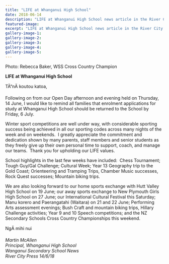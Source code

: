 ```yaml
---
title: "LIFE at Whanganui High School"
date: 2018-06-14
description: "LIFE at Whanganui High School news article in the River City Press on 14 June 2018..."
featured-image: 
excerpt: "LIFE at Whanganui High School news article in the River City Press on 14 June 2018."
gallery-image-1: 
gallery-image-2: 
gallery-image-3: 
gallery-image-4: 
gallery-image-5: 
---
```


<p>Photo: Rebecca Baker, WSS Cross Country Champion<strong></strong></p>
<p><strong>LIFE at Whanganui High School</strong></p>
<p>TÄ“nÄ koutou katoa,&nbsp;</p>
<p>Following on from our Open Day afternoon and evening held on Thursday, 14 June, I would like to remind all families that enrolment applications for study at Whanganui High School should be returned to the School by Friday, 6 July.&nbsp;</p>
<p>Winter sport competitions are well under way, with considerable sporting success being achieved in all our sporting codes across many nights of the week and on weekends.&nbsp; I greatly appreciate the commitment and dedication shown by many parents, staff members and senior students as they freely give up their own personal time to support, coach, and manage our teams.&nbsp; Thank you for upholding our LIFE values.&nbsp;</p>
<p>School highlights in the last few weeks have included:&nbsp; Chess Tournament; Tough Guy/Gal Challenge; Cultural Week; Year 13 Geography trip to the Gold Coast; Orienteering and Tramping Trips, Chamber Music successes, Rock Quest successes; Mountain biking trips.&nbsp;</p>
<p>We are also looking forward to our home sports exchange with Hutt Valley High School on 19 June; our away sports exchange to New Plymouth Girls High School on 27 June; our International Cultural Festival this Saturday; Manu korero and Paerangatahi (Waitara) on 21 and 22 June; Performing Arts assessment evenings; Bush Craft and mountain biking trips, Hillary Challenge activities; Year 9 and 10 Speech competitions; and the NZ Secondary Schools Cross Country Championships this weekend.</p>
<p>NgÄ mihi nui</p>
<p><em>Martin McAllen</em><br /><em>Principal, Whanganui High School</em><br /><em>Wanganui Secondary School News</em><br /><em>River City Press 14/6/18</em></p>

